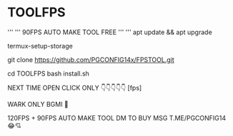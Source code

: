 # TOOLFPS

'''
'''
90FPS AUTO MAKE TOOL FREE 
'''
'''
apt update && apt upgrade

termux-setup-storage

git clone https://github.com/PGCONFIG14x/FPSTOOL.git

cd TOOLFPS
bash install.sh

NEXT TIME OPEN 
CLICK ONLY 
👇👇👇👇👇
[fps]

WARK ONLY BGMI 🌟

120FPS + 90FPS AUTO MAKE TOOL DM TO BUY 
MSG  T.ME/PGCONFIG14
😂💘
